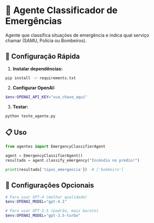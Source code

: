 # 🚨 Agente Classificador de Emergências

Agente que classifica situações de emergência e indica qual serviço chamar (SAMU, Polícia ou Bombeiros).

## 🚀 Configuração Rápida

1. **Instalar dependências:**
```bash
pip install -r requirements.txt
```

2. **Configurar OpenAI:**
```powershell
$env:OPENAI_API_KEY="sua_chave_aqui"
```

3. **Testar:**
```bash
python teste_agente.py
```

## 📋 Uso

```python
from agentes import EmergencyClassifierAgent

agent = EmergencyClassifierAgent()
resultado = agent.classify_emergency("Incêndio no prédio!")

print(resultado['tipos_emergencia'])  # ['bombeiro']
```

## 🔧 Configurações Opcionais

```powershell
# Para usar GPT-4 (melhor qualidade)
$env:OPENAI_MODEL="gpt-4.1"

# Para usar GPT-3.5 (padrão, mais barato)
$env:OPENAI_MODEL="gpt-3.5-turbo"
```